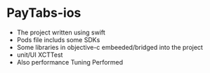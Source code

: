 # PayTabs-ios
- The project written using swift
- Pods file includs some SDKs
- Some libraries in objective-c embeeded/bridged into the project 
- unit/UI XCTTest 
- Also performance Tuning Performed
